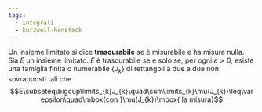 ```yaml
---
tags:
  - integrali
  - kurzweil-henstock
---
```

Un insieme limitato si dice **trascurabile** se è misurabile e ha misura nulla.
Sia $E$ un insieme limitato. $E$ è trascurabile se e solo se, per ogni $\varepsilon>0$, esiste una famiglia finita o numerabile $\{J_{k}\}$ di rettangoli a due a due non sovrapposti tali che
$$E\subseteq\bigcup\limits_{k}J_{k}\quad\sum\limits_{k}\mu(J_{k})\leq\varepsilon\quad\mbox{con }\mu(J_{k})\mbox{ la misura}$$

